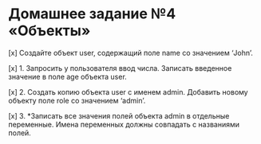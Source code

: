 # Домашнее задание №4 «Объекты»

[x] Создайте объект user, содержащий поле name со
значением ‘John’.

[x] 1. Запросить у пользователя ввод числа. Записать
введенное значение в поле age объекта user.

[x] 2. Создать копию объекта user с именем admin.
Добавить новому объекту поле role со значением
‘admin’.

[x] 3. *Записать все значения полей объекта admin в
отдельные переменные. Имена переменных
должны совпадать с названиями полей.